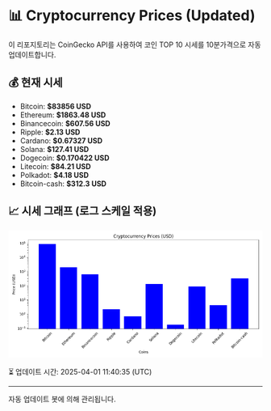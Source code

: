 
# 📊 Cryptocurrency Prices (Updated)

이 리포지토리는 CoinGecko API를 사용하여 코인 TOP 10 시세를 10분가격으로 자동 업데이트합니다.

## 💰 현재 시세
- Bitcoin: **$83856 USD**
- Ethereum: **$1863.48 USD**
- Binancecoin: **$607.56 USD**
- Ripple: **$2.13 USD**
- Cardano: **$0.67327 USD**
- Solana: **$127.41 USD**
- Dogecoin: **$0.170422 USD**
- Litecoin: **$84.21 USD**
- Polkadot: **$4.18 USD**
- Bitcoin-cash: **$312.3 USD**

## 📈 시세 그래프 (로그 스케일 적용)
![Crypto Prices](crypto_prices.png)

⏳ 업데이트 시간: 2025-04-01 11:40:35 (UTC)

---
자동 업데이트 봇에 의해 관리됩니다.
